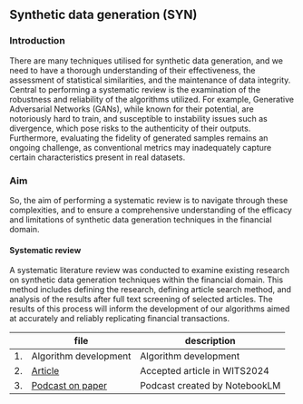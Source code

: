 ## Synthetic data generation (SYN)

### Introduction
There are many techniques utilised for synthetic data generation, and we need to have a thorough understanding of their effectiveness, the assessment of statistical similarities, and the maintenance of data integrity. Central to performing a systematic review is the examination of the robustness and reliability of the algorithms utilized. For example, Generative Adversarial Networks (GANs), while known for their potential, are notoriously hard to train, and susceptible to instability issues such as divergence, which pose risks to the authenticity of their outputs. Furthermore, evaluating the fidelity of generated samples remains an ongoing challenge, as conventional metrics may inadequately capture certain characteristics present in real datasets.  

### Aim 
So, the aim of performing a systematic review is to navigate through these complexities, and to ensure a comprehensive understanding of the efficacy and limitations of synthetic data generation techniques in the financial domain.

#### Systematic review 
A systematic literature review was conducted to examine existing research on synthetic data generation techniques within the financial domain. This method includes defining the research, defining article search method, and analysis of the results after full text screening of selected articles. The results of this process will inform the development of our algorithms aimed at accurately and reliably replicating financial transactions.  


|   | file                          | description                    |
|---|-------------------------------|--------------------------------|
|1. | Algorithm development | Algorithm development |
|2. | [Article](https://papers.ssrn.com/sol3/papers.cfm?abstract_id=5183254) | Accepted article in WITS2024 |
|3. | [Podcast on paper](https://soundcloud.com/sook-yee-chong/synthetic-data-notebooklm-podcast?si=0493373339ec4376ba707f8afa29e789&utm_source=clipboard&utm_medium=text&utm_campaign=social_sharing)  | Podcast created by NotebookLM |
